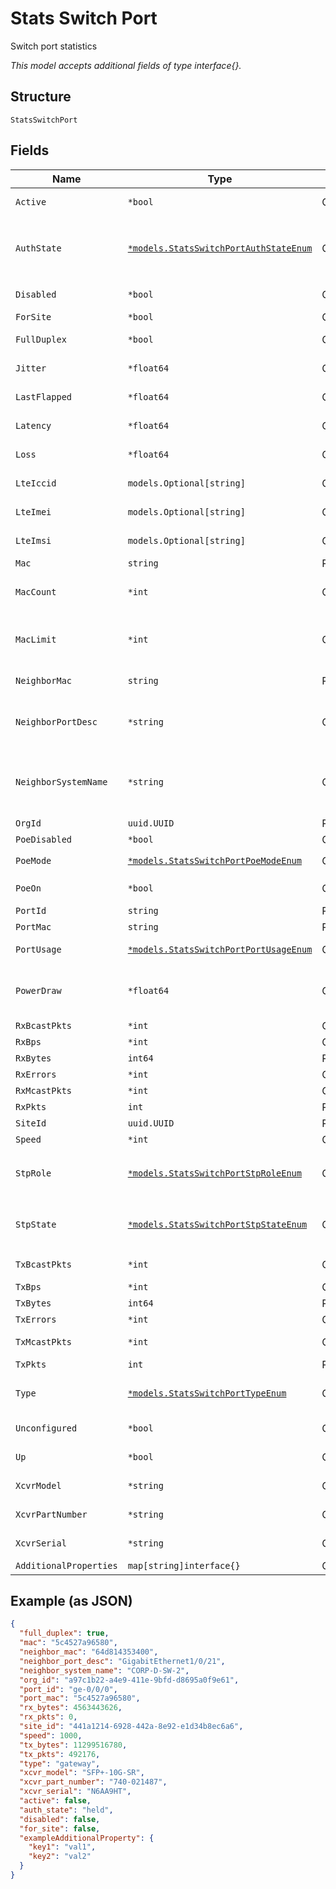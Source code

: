 
# Stats Switch Port

Switch port statistics

*This model accepts additional fields of type interface{}.*

## Structure

`StatsSwitchPort`

## Fields

| Name | Type | Tags | Description |
|  --- | --- | --- | --- |
| `Active` | `*bool` | Optional | Indicates if interface is active/inactive |
| `AuthState` | [`*models.StatsSwitchPortAuthStateEnum`](../../doc/models/stats-switch-port-auth-state-enum.md) | Optional | if `up`==`true` and has Authenticator role. enum: `authenticated`, `authenticating`, `held`, `init` |
| `Disabled` | `*bool` | Optional | Indicates if interface is disabled |
| `ForSite` | `*bool` | Optional | - |
| `FullDuplex` | `*bool` | Optional | Indicates full or half duplex |
| `Jitter` | `*float64` | Optional | Last sampled jitter of the interface |
| `LastFlapped` | `*float64` | Optional | Indicates when the port was last flapped |
| `Latency` | `*float64` | Optional | Last sampled latency of the interface |
| `Loss` | `*float64` | Optional | Last sampled loss of the interface |
| `LteIccid` | `models.Optional[string]` | Optional | LTE ICCID value, Check for null/empty |
| `LteImei` | `models.Optional[string]` | Optional | LTE IMEI value, Check for null/empty |
| `LteImsi` | `models.Optional[string]` | Optional | LTE IMSI value, Check for null/empty |
| `Mac` | `string` | Required | - |
| `MacCount` | `*int` | Optional | Number of mac addresses in the forwarding table |
| `MacLimit` | `*int` | Optional | Limit on number of dynamically learned macs<br>**Constraints**: `>= 0` |
| `NeighborMac` | `string` | Required | chassis identifier of the chassis type listed |
| `NeighborPortDesc` | `*string` | Optional | Description supplied by the system on the interface E.g. "GigabitEthernet2/0/39" |
| `NeighborSystemName` | `*string` | Optional | Name supplied by the system on the interface E.g. neighbor system name E.g. "Kumar-Acc-SW.mist.local" |
| `OrgId` | `uuid.UUID` | Required | - |
| `PoeDisabled` | `*bool` | Optional | Is the POE disabled |
| `PoeMode` | [`*models.StatsSwitchPortPoeModeEnum`](../../doc/models/stats-switch-port-poe-mode-enum.md) | Optional | enum: `802.3af`, `802.3at`, `802.3bt` |
| `PoeOn` | `*bool` | Optional | Is the device attached to POE |
| `PortId` | `string` | Required | - |
| `PortMac` | `string` | Required | Interface MAC address |
| `PortUsage` | [`*models.StatsSwitchPortPortUsageEnum`](../../doc/models/stats-switch-port-port-usage-enum.md) | Optional | gateway port usage. enum: `lan` |
| `PowerDraw` | `*float64` | Optional | Amount of power being used by the interface at the time the command is executed. Unit in watts. |
| `RxBcastPkts` | `*int` | Optional | Broadcast input packets |
| `RxBps` | `*int` | Optional | Input rate |
| `RxBytes` | `int64` | Required | Rx bytes |
| `RxErrors` | `*int` | Optional | Input errors |
| `RxMcastPkts` | `*int` | Optional | Multicast input packets |
| `RxPkts` | `int` | Required | Rx packets |
| `SiteId` | `uuid.UUID` | Required | - |
| `Speed` | `*int` | Optional | Port speed |
| `StpRole` | [`*models.StatsSwitchPortStpRoleEnum`](../../doc/models/stats-switch-port-stp-role-enum.md) | Optional | if `up`==`true`. enum: `alternate`, `backup`, `designated`, `root`, `root-prevented` |
| `StpState` | [`*models.StatsSwitchPortStpStateEnum`](../../doc/models/stats-switch-port-stp-state-enum.md) | Optional | if `up`==`true`. enum: `blocking`, `disabled`, `forwarding`, `learning`, `listening` |
| `TxBcastPkts` | `*int` | Optional | Broadcast output packets |
| `TxBps` | `*int` | Optional | Output rate |
| `TxBytes` | `int64` | Required | Tx bytes |
| `TxErrors` | `*int` | Optional | Output errors |
| `TxMcastPkts` | `*int` | Optional | Multicast output packets |
| `TxPkts` | `int` | Required | Tx packets |
| `Type` | [`*models.StatsSwitchPortTypeEnum`](../../doc/models/stats-switch-port-type-enum.md) | Optional | device type. enum: `ap`, `ble`, `gateway`, `mxedge`, `nac`, `switch` |
| `Unconfigured` | `*bool` | Optional | Indicates if interface is unconfigured |
| `Up` | `*bool` | Optional | Indicates if interface is up |
| `XcvrModel` | `*string` | Optional | Optic Slot ModelName, Check for null/empty |
| `XcvrPartNumber` | `*string` | Optional | Optic Slot Partnumber, Check for null/empty |
| `XcvrSerial` | `*string` | Optional | Optic Slot SerialNumber, Check for null/empty |
| `AdditionalProperties` | `map[string]interface{}` | Optional | - |

## Example (as JSON)

```json
{
  "full_duplex": true,
  "mac": "5c4527a96580",
  "neighbor_mac": "64d814353400",
  "neighbor_port_desc": "GigabitEthernet1/0/21",
  "neighbor_system_name": "CORP-D-SW-2",
  "org_id": "a97c1b22-a4e9-411e-9bfd-d8695a0f9e61",
  "port_id": "ge-0/0/0",
  "port_mac": "5c4527a96580",
  "rx_bytes": 4563443626,
  "rx_pkts": 0,
  "site_id": "441a1214-6928-442a-8e92-e1d34b8ec6a6",
  "speed": 1000,
  "tx_bytes": 11299516780,
  "tx_pkts": 492176,
  "type": "gateway",
  "xcvr_model": "SFP+-10G-SR",
  "xcvr_part_number": "740-021487",
  "xcvr_serial": "N6AA9HT",
  "active": false,
  "auth_state": "held",
  "disabled": false,
  "for_site": false,
  "exampleAdditionalProperty": {
    "key1": "val1",
    "key2": "val2"
  }
}
```

